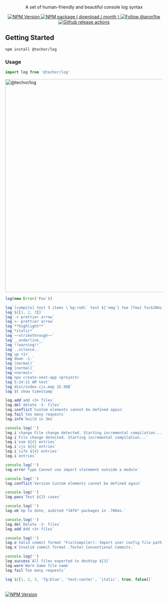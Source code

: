 <br>
<div align="center">

<p align="center">A set of human-friendly and beautiful console log syntax</p>

<p align="center">
    <a aria-label="GitHub release (latest by date including pre-releases)" href="https://github.com/1aron/techor/releases">
        <picture>
            <source media="(prefers-color-scheme: dark)" srcset="https://img.shields.io/github/v/release/1aron/techor?include_prereleases&color=212022&label=&style=for-the-badge&logo=github&logoColor=fff">
            <source media="(prefers-color-scheme: light)" srcset="https://img.shields.io/github/v/release/1aron/techor?include_prereleases&color=f6f7f8&label=&style=for-the-badge&logo=github&logoColor=%23000">
            <img alt="NPM Version" src="https://img.shields.io/github/v/release/1aron/techor?include_prereleases&color=f6f7f8&label=&style=for-the-badge&logo=github">
        </picture>
    </a>
    <a aria-label="NPM Package" href="https://www.npmjs.com/package/techor">
        <picture>
            <source media="(prefers-color-scheme: dark)" srcset="https://img.shields.io/npm/dm/@techor/log?color=212022&label=%20&logo=npm&style=for-the-badge">
            <source media="(prefers-color-scheme: light)" srcset="https://img.shields.io/npm/dm/@techor/log?color=f6f7f8&label=%20&logo=npm&style=for-the-badge">
            <img alt="NPM package ( download / month )" src="https://img.shields.io/npm/dm/@techor/log?color=f6f7f8&label=%20&logo=npm&style=for-the-badge">
        </picture>
    </a>
    <a aria-label="Follow @aron1tw" href="https://twitter.com/aron1tw">
        <picture>
            <source media="(prefers-color-scheme: dark)" srcset="https://img.shields.io/static/v1?label=%20&message=twitter&color=212022&logo=twitter&style=for-the-badge">
            <source media="(prefers-color-scheme: light)" srcset="https://img.shields.io/static/v1?label=%20&message=twitter&color=f6f7f8&logo=twitter&style=for-the-badge">
            <img alt="Follow @aron1tw" src="https://img.shields.io/static/v1?label=%20&message=twitter&color=f6f7f8&logo=twitter&style=for-the-badge">
        </picture>
    </a>
    <a aria-label="Github Actions" href="https://github.com/1aron/repo/actions/workflows/release.yml">
        <picture>
            <source media="(prefers-color-scheme: dark)" srcset="https://img.shields.io/github/actions/workflow/status/1aron/techor/release.yml?branch=main&label=%20&message=twitter&color=212022&logo=githubactions&style=for-the-badge">
            <source media="(prefers-color-scheme: light)" srcset="https://img.shields.io/github/actions/workflow/status/1aron/techor/release.yml?branch=main&label=%20&message=twitter&color=f6f7f8&logo=githubactions&style=for-the-badge&logoColor=%23000">
            <img alt="Github release actions" src="https://img.shields.io/github/actions/workflow/status/1aron/techor/release.yml?branch=main&label=%20&message=twitter&color=f6f7f8&logo=githubactions&style=for-the-badge&logoColor=%23000">
        </picture>
    </a>
</p>

</div>

## Getting Started

```
npm install @techor/log
```

### Usage

```ts
import log from '@techor/log'
```

<img width="681" alt="@techor/log" src="https://user-images.githubusercontent.com/33840671/208868901-792d5a3d-5c5e-4da8-8c5a-e4d44f3384ee.png">

```ts
log(new Error('Foo'))

log`[compile] test 3 items \`bg:red\` test ${'omg'} fwe [few] fuck20ms 20ms`
log`${[1, 2, 3]}`
log`-> prettier arrow`
log`<- prettier arrow`
log`**highlight**`
log`*italic*`
log`~~strikethrough~~`
log`__underline__`
log`!!warning!!`
log`..silence..`
log`up +1+`
log`down -1-`
log`(normal)`
log`[normal]`
log`<normal>`
log`npx create-next-app <project>`
log`5:24:11 AM test`
log`dist/index.cjs.map 15.5KB`
log`$t show timestamp`

log.add`add +3+ files`
log.del`delete -3- files`
log.conflict`Custom elements cannot be defined again`
log.fail`too many requests`
log.info`build in 3ms`

console.log('')
log.i`change File change detected. Starting incremental compilation...`
log.i`File change detected. Starting incremental compilation...`
log.i`esm ${4} entries`
log.i`cjs ${4} entries`
log.i`iife ${4} entries`
log.i`entries`

console.log('')
log.error`Type Cannot use import statement outside a module`

console.log('')
log.conflict`Version Custom elements cannot be defined again`

console.log('')
log.pass`Test ${3} cases`

console.log('')
log.ok`Up to date, audited *1076* packages in .786ms.`

console.log('')
log.del`Delete -3- files`
log.add`Add +3+ files`

console.log('')
log.o`Valid commit format "Fix(Compiler): Import user config file path problem"`
log.x`Invalid commit format .Techor Conventional Commits.`

console.log('')
log.success`All files exported to desktop ${3}`
log.warn`Warn Same file name`
log.fail`Too many requests`

log`${[1, 2, 3, 'fg:blue', 'text:center', 'italic', true, false]}`
```

<br>

<a aria-label="overview" href="https://github.com/1aron/techor">
<picture>
    <source media="(prefers-color-scheme: dark)" srcset="https://img.shields.io/badge/%E2%AC%85%20back%20to%20contents-%20?color=212022&style=for-the-badge">
    <source media="(prefers-color-scheme: light)" srcset="https://img.shields.io/badge/%E2%AC%85%20back%20to%20contents-%20?color=f6f7f8&style=for-the-badge">
    <img alt="NPM Version" src="https://img.shields.io/badge/%E2%AC%85%20back%20to%20contents-%20?color=f6f7f8&style=for-the-badge">
</picture>
</a>